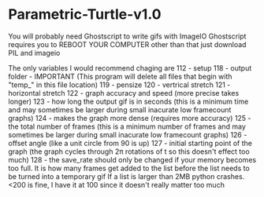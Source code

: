 # Parametric-Turtle-v1.0

You will probably need Ghostscript to write gifs with ImageIO 
Ghostscript requires you to REBOOT YOUR COMPUTER
other than that just download PIL and imageio

The only variables I would recommend chaging are 
  112 - setup
  118 - output folder - IMPORTANT (This program will delete all files that begin with "temp_" in this file location)
  119 - pensize
  120 - vertrical stretch
  121 - horizontal stretch
  122 - graph accuracy and speed (more precise takes longer)
  123 - how long the output gif is in seconds (this is a minimum time and may sometimes be larger during small inacurate low framecount graphs)
  124 - makes the graph more dense (requires more accuracy)
  125 - the total number of frames (this is a minimum number of frames and may sometimes be larger during small inacurate low framecount graphs)
  126 - offset angle (like a unit circle from 90 is up)
  127 - initial starting point of the graph (the graph cycles through 2π rotations of t so this doesn't effect too much)
  128 - the save_rate should only be changed if your memory becomes too full. 
        It is how many frames get added to the list before the list needs to be turned into a temporary gif
        If a list is larger than 2MB python crashes. <200 is fine, I have it at 100 since it doesn't really matter too much
